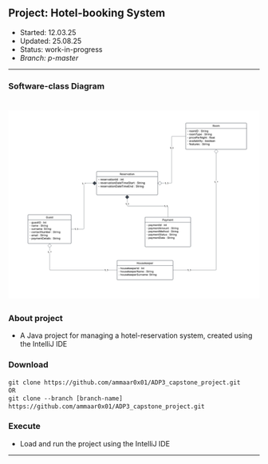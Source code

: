 ## Project: 	Hotel-booking System
- Started: 	12.03.25
- Updated: 	25.08.25
- Status: 	work-in-progress
- _Branch:	p-master_
---

### Software-class Diagram
!["class_diagram.png"](class_diagram.png) 
=======

### About project
- A Java project for managing a hotel-reservation system, created using the IntelliJ IDE 


### Download
```
git clone https://github.com/ammaar0x01/ADP3_capstone_project.git
OR
git clone --branch [branch-name] https://github.com/ammaar0x01/ADP3_capstone_project.git
```


### Execute
- Load and run the project using the IntelliJ IDE
---
